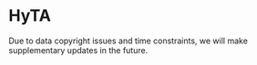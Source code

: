 # HyTA
Due to data copyright issues and time constraints, we will make supplementary updates in the future.  
